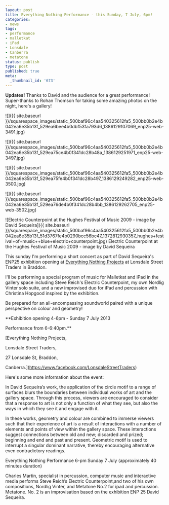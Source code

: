```yaml
---
layout: post
title: Everything Nothing Performance - this Sunday, 7 July, 6pm!
categories:
- news
tags:
- performance
- malletkat
- iPad
- Lonsdale
- Canberra
- metatone
status: publish
type: post
published: true
meta:
  _thumbnail_id: '673'
---
```


**Updates!** Thanks to David and the audience for a great performance! Super-thanks to Rohan Thomson for taking some amazing photos on the night, here's a gallery!

![]({{ site.baseurl }}/squarespace_images/static_500baf96c4aa540325612fa5_500bb0b2e4b042ea6e35b13f_529ea6bee4b0dbf53fa793d6_1386129107069_enp25-web-3491.jpg)
  

  
   
![]({{ site.baseurl }}/squarespace_images/static_500baf96c4aa540325612fa5_500bb0b2e4b042ea6e35b13f_529ea75ce4b0f341dc28b48a_1386129251971_enp25-web-3497.jpg)
  

  
   
![]({{ site.baseurl }}/squarespace_images/static_500baf96c4aa540325612fa5_500bb0b2e4b042ea6e35b13f_529ea75fe4b0f341dc28b497_1386129249282_enp25-web-3500.jpg)
  

  
   
![]({{ site.baseurl }}/squarespace_images/static_500baf96c4aa540325612fa5_500bb0b2e4b042ea6e35b13f_529ea76de4b0f341dc28b4bb_1386129262705_enp25-web-3502.jpg)
  
       
![Electric Counterpoint at the Hughes Festival of Music 2009 - image by David Sequeira]({{ site.baseurl }}/squarespace_images/static_500baf96c4aa540325612fa5_500bb0b2e4b042ea6e35b13f_51d3767fe4b0290bcc56bc47_1372812930357_hughes+festival+of+music++blue+electric+counterpoint.jpg) Electric Counterpoint at the Hughes Festival of Music 2009 - image by David Sequeira 
  


This sunday I'm performing a short concert as part of David Sequeira's ENP25 exhibition opening at 
[Everything Nothing Projects](http://www.everythingnothingprojects.com) at Lonsdale Street Traders in Braddon.


I'll be performing a special program of music for Malletkat and iPad in the gallery space including Steve Reich's 
Electric Counterpoint, my own 
Nordlig Vinter solo suite, and a new improvised duo for iPad and percussion with Christina Hopgood inspired by the exhibition.


Be prepared for an all-encompassing soundworld paired with a unique perspective on colour and geometry!


**Exhibition opening 4-6pm - Sunday 7 July 2013 


Performance from 6-6:40pm.**


[Everything Nothing Projects, 


Lonsdale Street Traders, 


27 Lonsdale St, Braddon, 


Canberra.](https://www.facebook.com/LonsdaleStreetTraders)


Here's some more information about the event:


In David Sequeira’s work, the application of the circle motif to a range of surfaces blurs the boundaries between individual works of art and the gallery space. Through this process, viewers are encouraged to consider that a response to art is not only a function of what they see, but also the ways in which they see it and engage with it.


In these works, geometry and colour are combined to immerse viewers such that their experience of art is a result of interactions with a number of elements and points of view within the gallery space. These interactions suggest connections between old and new; discarded and prized; beginning and end and past and present. Geometric motif is used to interrupt a singular dominant narrative, thereby encouraging alternative even contradictory readings.


Everything Nothing Performance 6-pm Sunday 7 July (approximately 40 minutes duration) 


Charles Martin, specialist in percussion, computer music and interactive media performs Steve Reich’s Electric Counterpoint,and two of his own compositions, Nordlig Vinter, and Metatone No.2 for ipad and percussion. Metatone. No. 2 is an improvisation based on the exhibition ENP 25 David Sequeira.
